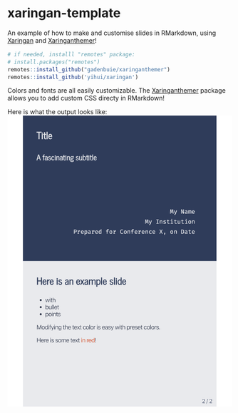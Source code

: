 # xaringan-template

An example of how to make and customise slides in RMarkdown, using [Xaringan](https://github.com/yihui/xaringan) and [Xaringanthemer](https://pkg.garrickadenbuie.com/xaringanthemer/)!

``` r
# if needed, installl "remotes" package:
# install.packages("remotes")
remotes::install_github("gadenbuie/xaringanthemer")
remotes::install_github('yihui/xaringan')
```

Colors and fonts are all easily customizable. The [Xaringanthemer](https://pkg.garrickadenbuie.com/xaringanthemer/) package allows you to add custom CSS directy in RMarkdown!

Here is what the output looks like: ![alt](xaringan-template-output.png)

